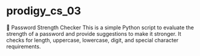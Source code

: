 # prodigy_cs_03
🔐 Password Strength Checker  This is a simple Python script to evaluate the strength of a password and provide suggestions to make it stronger. It checks for length, uppercase, lowercase, digit, and special character requirements.
